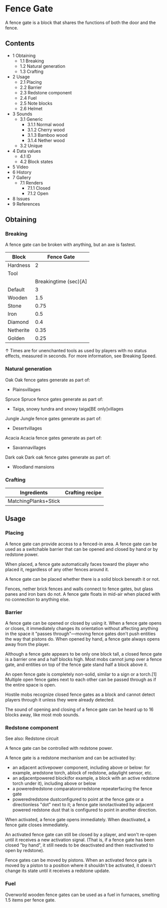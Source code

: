# Fence Gate
A fence gate is a block that shares the functions of both the door and the fence.

## Contents
- 1 Obtaining
	- 1.1 Breaking
	- 1.2 Natural generation
	- 1.3 Crafting
- 2 Usage
	- 2.1 Placing
	- 2.2 Barrier
	- 2.3 Redstone component
	- 2.4 Fuel
	- 2.5 Note blocks
	- 2.6 Helmet
- 3 Sounds
	- 3.1 Generic
		- 3.1.1 Normal wood
		- 3.1.2 Cherry wood
		- 3.1.3 Bamboo wood
		- 3.1.4 Nether wood
	- 3.2 Unique
- 4 Data values
	- 4.1 ID
	- 4.2 Block states
- 5 Video
- 6 History
- 7 Gallery
	- 7.1 Renders
		- 7.1.1 Closed
		- 7.1.2 Open
- 8 Issues
- 9 References

## Obtaining
### Breaking
A fence gate can be broken with anything, but an axe is fastest.

| Block     | Fence Gate            |
|-----------|-----------------------|
| Hardness  | 2                     |
| Tool      |                       |
|           | Breakingtime (sec)[A] |
| Default   | 3                     |
| Wooden    | 1.5                   |
| Stone     | 0.75                  |
| Iron      | 0.5                   |
| Diamond   | 0.4                   |
| Netherite | 0.35                  |
| Golden    | 0.25                  |


↑ Times are for unenchanted tools as used by players with no status effects, measured in seconds. For more information, see Breaking Speed.


### Natural generation
Oak
Oak fence gates generate as part of:

- Plainsvillages

Spruce
Spruce fence gates generate as part of:

- Taiga, snowy tundra and snowy taiga‌[BE  only]villages

Jungle
Jungle fence gates generate as part of:

- Desertvillages

Acacia
Acacia fence gates generate as part of:

- Savannavillages

Dark oak
Dark oak fence gates generate as part of:

- Woodland mansions

### Crafting
| Ingredients          | Crafting recipe |
|----------------------|-----------------|
| MatchingPlanks+Stick |                 |

## Usage
### Placing
A fence gate can provide access to a fenced-in area.
A fence gate can be used as a switchable barrier that can be opened and closed by hand or by redstone power.

When placed, a fence gate automatically faces toward the player who placed it, regardless of any other fences around it.

A fence gate can be placed whether there is a solid block beneath it or not.

Fences, nether brick fences and walls connect to fence gates, but glass panes and iron bars do not. A fence gate floats in mid-air when placed with no connection to anything else.

### Barrier
A fence gate can be opened or closed by using it. When a fence gate opens or closes, it immediately changes its orientation without affecting anything in the space it "passes through"—moving fence gates don't push entities the way that pistons do. When opened by hand, a fence gate always opens away from the player.

Although a fence gate appears to be only one block tall, a closed fence gate is a barrier one and a half blocks high. Most mobs cannot jump over a fence gate, and entities on top of the fence gate stand half a block above it.

An open fence gate is completely non-solid, similar to a sign or a torch.[1] Multiple open fence gates next to each other can be passed through as if the entire space is open.

Hostile mobs recognize closed fence gates as a block and cannot detect players through it unless they were already detected.

The sound of opening and closing of a fence gate can be heard up to 16 blocks away, like most mob sounds.

### Redstone component
See also: Redstone circuit

A fence gate can be controlled with redstone power.

A fence gate is a redstone mechanism and can be activated by:

- an adjacent activepower component, including above or below: for example, aredstone torch, ablock of redstone, adaylight sensor, etc.
- an adjacentpowered block(for example, a block with an active redstone torch under it), including above or below
- a poweredredstone comparatororredstone repeaterfacing the fence gate
- poweredredstone dustconfigured to point at the fence gate or a directionless "dot" next to it; a fence gate isnotactivated by adjacent powered redstone dust that is configured to point in another direction.

When activated, a fence gate opens immediately. When deactivated, a fence gate closes immediately.

An activated fence gate can still be closed by a player, and won't re-open until it receives a new activation signal. (That is, if a fence gate has been closed "by hand", it still needs to be deactivated and then reactivated to open by redstone).

Fence gates can be moved by pistons. When an activated fence gate is moved by a piston to a position where it shouldn't be activated, it doesn't change its state until it receives a redstone update.

### Fuel
Overworld wooden fence gates can be used as a fuel in furnaces, smelting 1.5 items per fence gate.

